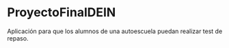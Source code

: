 # ProyectoFinalDEIN
Aplicación para que los alumnos de una autoescuela puedan realizar test de repaso.
